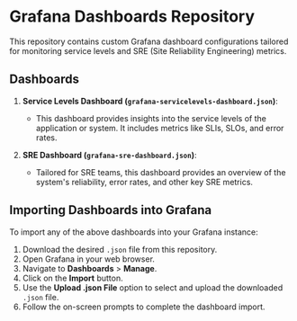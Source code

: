 # Grafana Dashboards Repository

This repository contains custom Grafana dashboard configurations tailored for monitoring service levels and SRE (Site Reliability Engineering) metrics.

## Dashboards

1. **Service Levels Dashboard (`grafana-servicelevels-dashboard.json`)**:
    - This dashboard provides insights into the service levels of the application or system. It includes metrics like SLIs, SLOs, and error rates.

2. **SRE Dashboard (`grafana-sre-dashboard.json`)**:
    - Tailored for SRE teams, this dashboard provides an overview of the system's reliability, error rates, and other key SRE metrics.

## Importing Dashboards into Grafana

To import any of the above dashboards into your Grafana instance:

1. Download the desired `.json` file from this repository.
2. Open Grafana in your web browser.
3. Navigate to **Dashboards** > **Manage**.
4. Click on the **Import** button.
5. Use the **Upload .json File** option to select and upload the downloaded `.json` file.
6. Follow the on-screen prompts to complete the dashboard import.
